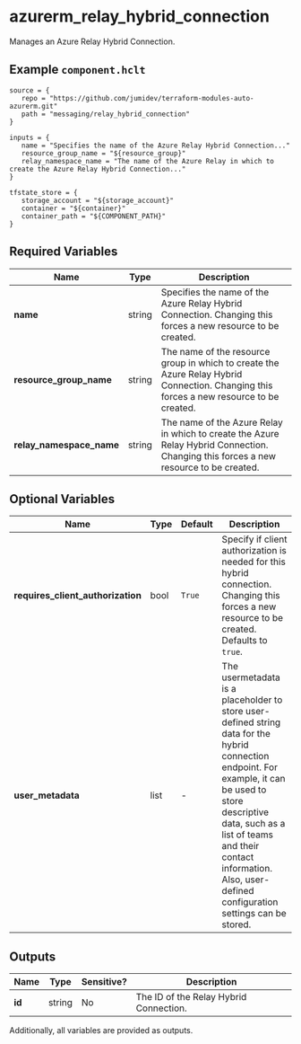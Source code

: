 # azurerm_relay_hybrid_connection

Manages an Azure Relay Hybrid Connection.

## Example `component.hclt`

```hcl
source = {
   repo = "https://github.com/jumidev/terraform-modules-auto-azurerm.git"   
   path = "messaging/relay_hybrid_connection"   
}

inputs = {
   name = "Specifies the name of the Azure Relay Hybrid Connection..."   
   resource_group_name = "${resource_group}"   
   relay_namespace_name = "The name of the Azure Relay in which to create the Azure Relay Hybrid Connection..."   
}

tfstate_store = {
   storage_account = "${storage_account}"   
   container = "${container}"   
   container_path = "${COMPONENT_PATH}"   
}

```

## Required Variables

| Name | Type |  Description |
| ---- | --------- |  ----------- |
| **name** | string |  Specifies the name of the Azure Relay Hybrid Connection. Changing this forces a new resource to be created. | 
| **resource_group_name** | string |  The name of the resource group in which to create the Azure Relay Hybrid Connection. Changing this forces a new resource to be created. | 
| **relay_namespace_name** | string |  The name of the Azure Relay in which to create the Azure Relay Hybrid Connection. Changing this forces a new resource to be created. | 

## Optional Variables

| Name | Type |  Default  |  Description |
| ---- | --------- |  ----------- | ----------- |
| **requires_client_authorization** | bool |  `True`  |  Specify if client authorization is needed for this hybrid connection. Changing this forces a new resource to be created. Defaults to `true`. | 
| **user_metadata** | list |  -  |  The usermetadata is a placeholder to store user-defined string data for the hybrid connection endpoint. For example, it can be used to store descriptive data, such as a list of teams and their contact information. Also, user-defined configuration settings can be stored. | 



## Outputs

| Name | Type | Sensitive? | Description |
| ---- | ---- | --------- | --------- |
| **id** | string | No  | The ID of the Relay Hybrid Connection. | 

Additionally, all variables are provided as outputs.
